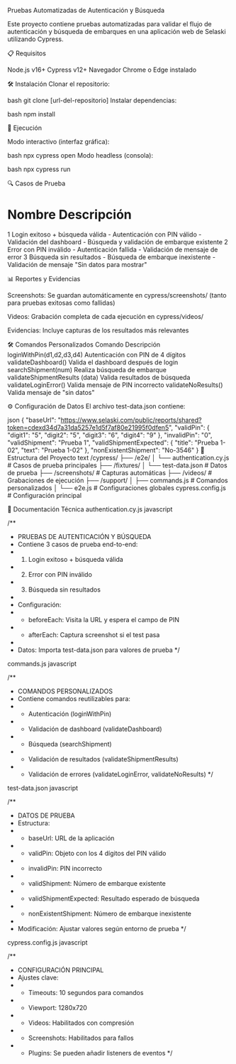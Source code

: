 Pruebas Automatizadas de Autenticación y Búsqueda

Este proyecto contiene pruebas automatizadas para validar el flujo de autenticación y búsqueda de embarques en una aplicación web de Selaski utilizando Cypress.

📋 Requisitos

Node.js v16+
Cypress v12+
Navegador Chrome o Edge instalado

🛠 Instalación
Clonar el repositorio:

bash
git clone [url-del-repositorio]
Instalar dependencias:

bash
npm install

🚀 Ejecución

Modo interactivo (interfaz gráfica):

bash
npx cypress open
Modo headless (consola):

bash
npx cypress run

🔍 Casos de Prueba

#	Nombre	                                                            Descripción
1	Login exitoso + búsqueda válida	- Autenticación con PIN válido
                                                                        - Validación del dashboard
                                                                        - Búsqueda y validación de embarque existente
2	Error con PIN inválido	                                            - Autenticación fallida
                                                                        - Validación de mensaje de error
3	Búsqueda sin resultados	- Búsqueda de embarque inexistente
                                                                        - Validación de mensaje "Sin datos para mostrar"

📊 Reportes y Evidencias

Screenshots: Se guardan automáticamente en cypress/screenshots/ (tanto para pruebas exitosas como fallidas)

Videos: Grabación completa de cada ejecución en cypress/videos/

Evidencias: Incluye capturas de los resultados más relevantes

🛠 Comandos Personalizados
Comando	                    Descripción
loginWithPin(d1,d2,d3,d4)	Autenticación con PIN de 4 dígitos
validateDashboard()	        Valida el dashboard después de login
searchShipment(num)	        Realiza búsqueda de embarque
validateShipmentResults
(data)                      Valida resultados de búsqueda
validateLoginError()	    Valida mensaje de PIN incorrecto
validateNoResults()	        Valida mensaje de "sin datos"


⚙ Configuración de Datos
El archivo test-data.json contiene:

json
{
  "baseUrl": "https://www.selaski.com/public/reports/shared?token=cdexd34d7a31da5257e1d5f7af80e21995f0dfen5",
  "validPin": { "digit1": "5", "digit2": "5", "digit3": "6", "digit4": "9" },
  "invalidPin": "0",
  "validShipment": "Prueba 1",
  "validShipmentExpected": { "title": "Prueba 1-02", "text": "Prueba 1-02" },
  "nonExistentShipment": "No-3546"
}
📁 Estructura del Proyecto
text
/cypress/
├── /e2e/
│   └── authentication.cy.js       # Casos de prueba principales
├── /fixtures/
│   └── test-data.json            # Datos de prueba
├── /screenshots/                 # Capturas automáticas
├── /videos/                      # Grabaciones de ejecución
├── /support/
│   ├── commands.js               # Comandos personalizados
│   └── e2e.js                  # Configuraciones globales
cypress.config.js                 # Configuración principal

📄 Documentación Técnica
authentication.cy.js
javascript

/**
 * PRUEBAS DE AUTENTICACIÓN Y BÚSQUEDA
 * Contiene 3 casos de prueba end-to-end:
 * 1. Login exitoso + búsqueda válida
 * 2. Error con PIN inválido
 * 3. Búsqueda sin resultados
 * 
 * Configuración:
 * - beforeEach: Visita la URL y espera el campo de PIN
 * - afterEach: Captura screenshot si el test pasa
 * 
 * Datos: Importa test-data.json para valores de prueba
 */

commands.js
javascript

/**
 * COMANDOS PERSONALIZADOS
 * Contiene comandos reutilizables para:
 * - Autenticación (loginWithPin)
 * - Validación de dashboard (validateDashboard)
 * - Búsqueda (searchShipment)
 * - Validación de resultados (validateShipmentResults)
 * - Validación de errores (validateLoginError, validateNoResults)
 */

test-data.json
javascript

/**
 * DATOS DE PRUEBA
 * Estructura:
 * - baseUrl: URL de la aplicación
 * - validPin: Objeto con los 4 dígitos del PIN válido
 * - invalidPin: PIN incorrecto
 * - validShipment: Número de embarque existente
 * - validShipmentExpected: Resultado esperado de búsqueda
 * - nonExistentShipment: Número de embarque inexistente
 * 
 * Modificación: Ajustar valores según entorno de prueba
 */

cypress.config.js
javascript

/**
 * CONFIGURACIÓN PRINCIPAL
 * Ajustes clave:
 * - Timeouts: 10 segundos para comandos
 * - Viewport: 1280x720
 * - Videos: Habilitados con compresión
 * - Screenshots: Habilitados para fallos
 * - Plugins: Se pueden añadir listeners de eventos
 */